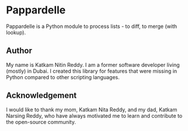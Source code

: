 # Pappardelle

Pappardelle is a Python module to process lists - to diff, to merge (with lookup).

## Author

My name is Katkam Nitin Reddy. I am a former software developer living (mostly) in Dubai. I created this library for features that were missing in Python compared to other scripting languages.

## Acknowledgement

I would like to thank my mom, Katkam Nita Reddy, and my dad, Katkam Narsing Reddy, who have always motivated me to learn and contribute to the open-source community.

